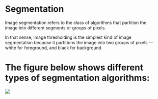 # Segmentation

Image segmentation refers to the class of algorithms that partition the image into different segments or groups of pixels.

In that sense, image thresholding is the simplest kind of image segmentation because it partitions the image into two groups of pixels — white for foreground, and black for background.

# The figure below shows different types of segmentation algorithms:
![]([https://learnopencv.com/wp-content/uploads/2020/06/segmentation_methods-1.png])


